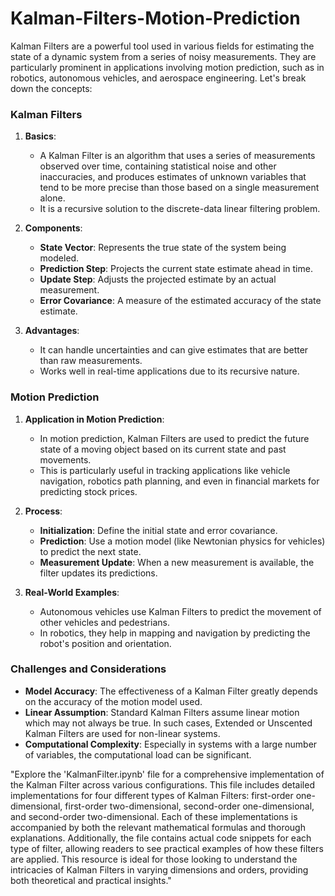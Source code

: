 # Kalman-Filters-Motion-Prediction

Kalman Filters are a powerful tool used in various fields for estimating the state of a dynamic system from a series of noisy measurements. They are particularly prominent in applications involving motion prediction, such as in robotics, autonomous vehicles, and aerospace engineering. Let's break down the concepts:

### Kalman Filters

1. **Basics**: 
   - A Kalman Filter is an algorithm that uses a series of measurements observed over time, containing statistical noise and other inaccuracies, and produces estimates of unknown variables that tend to be more precise than those based on a single measurement alone.
   - It is a recursive solution to the discrete-data linear filtering problem.

2. **Components**:
   - **State Vector**: Represents the true state of the system being modeled.
   - **Prediction Step**: Projects the current state estimate ahead in time.
   - **Update Step**: Adjusts the projected estimate by an actual measurement.
   - **Error Covariance**: A measure of the estimated accuracy of the state estimate.

3. **Advantages**:
   - It can handle uncertainties and can give estimates that are better than raw measurements.
   - Works well in real-time applications due to its recursive nature.

### Motion Prediction

1. **Application in Motion Prediction**:
   - In motion prediction, Kalman Filters are used to predict the future state of a moving object based on its current state and past movements.
   - This is particularly useful in tracking applications like vehicle navigation, robotics path planning, and even in financial markets for predicting stock prices.

2. **Process**:
   - **Initialization**: Define the initial state and error covariance.
   - **Prediction**: Use a motion model (like Newtonian physics for vehicles) to predict the next state.
   - **Measurement Update**: When a new measurement is available, the filter updates its predictions.

3. **Real-World Examples**:
   - Autonomous vehicles use Kalman Filters to predict the movement of other vehicles and pedestrians.
   - In robotics, they help in mapping and navigation by predicting the robot's position and orientation.

### Challenges and Considerations

- **Model Accuracy**: The effectiveness of a Kalman Filter greatly depends on the accuracy of the motion model used.
- **Linear Assumption**: Standard Kalman Filters assume linear motion which may not always be true. In such cases, Extended or Unscented Kalman Filters are used for non-linear systems.
- **Computational Complexity**: Especially in systems with a large number of variables, the computational load can be significant.
  
"Explore the 'KalmanFilter.ipynb' file for a comprehensive implementation of the Kalman Filter across various configurations. This file includes detailed implementations for four different types of Kalman Filters: first-order one-dimensional, first-order two-dimensional, second-order one-dimensional, and second-order two-dimensional. Each of these implementations is accompanied by both the relevant mathematical formulas and thorough explanations. Additionally, the file contains actual code snippets for each type of filter, allowing readers to see practical examples of how these filters are applied. This resource is ideal for those looking to understand the intricacies of Kalman Filters in varying dimensions and orders, providing both theoretical and practical insights."

